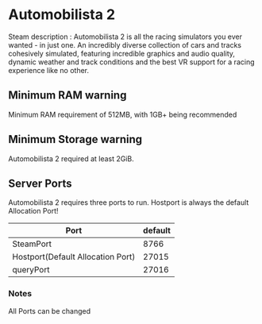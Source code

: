 # Automobilista 2

Steam description :  Automobilista 2 is all the racing simulators you ever wanted - in just one. An incredibly diverse collection of cars and tracks cohesively simulated, featuring incredible graphics and audio quality, dynamic weather and track conditions and the best VR support for a racing experience like no other.

## Minimum RAM warning

Minimum RAM requirement of 512MB, with 1GB+ being recommended

## Minimum Storage warning

Automobilista 2 required at least 2GiB.

## Server Ports

Automobilista 2 requires three ports to run. Hostport is always the default Allocation Port!

| Port        | default |
|-------------|---------|
| SteamPort   | 8766   |
| Hostport(Default Allocation Port)    | 27015   |
| queryPort   | 27016   |


### Notes

All Ports can be changed
